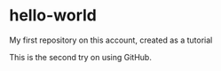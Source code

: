 # hello-world
My first repository on this account, created as a tutorial

This is the second try on using GitHub.
